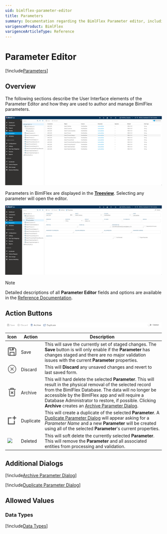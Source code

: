 ```yaml
---
uid: bimlflex-parameter-editor
title: Parameters
summary: Documentation regarding the BimlFlex Parameter editor, including editor fields, action buttons, field descriptions, setting options, and overrides.
varigenceProduct: BimlFlex
varigenceArticleType: Reference
---
```

# Parameter Editor

[!include[Parameters](../includes/_incl-header-parameter.md)]

## Overview  

The following sections describe the User Interface elements of the Parameter Editor and how they are used to author and manage BimlFlex parameters.

![BimlFlex Parameter Editor - Grid View](../../static/img/bfx-parameters-overview.png "BimlFlex Parameter Editor - Grid View")

Parameters in BimlFlex are displayed in the [**Treeview**](xref:bimlflex-treeview). Selecting any parameter will open the editor.

![BimlFlex Parameter Editor](../../static/img/bfx-parameter-editor.png "BimlFlex Parameter Editor")

> [!NOTE]
> Detailed descriptions of all **Parameter Editor** fields and options are available in the [Reference Documentation](xref:bimlflex-reference-documentation-Connections).

## Action Buttons  

![BimlFlex Parameters Action Buttons](../../static/img/bfx-parameters-action-bar.png "BimlFlex Parameters Action Buttons")

|Icon|Action|Description|
|-|-|-|
| <div class="icon-col m-5"><img src="../../static/img/save.svg" /></div> | Save | This will save the currently set of staged changes.  The **Save** button is will only enable if the **Parameter** has changes staged and there are no major validation issues with the current **Parameter** properties.|
| <div class="icon-col m-5"><img src="../../static/img/discard.svg" /></div> | Discard | This will **Discard** any unsaved changes and revert to last saved form. |
|<div class="icon-col m-5"><img src="../../static/img/archive-delete.svg" /></div> | Archive | This will hard delete the selected **Parameter**.  This will result in the physical removal of the selected record from the BimlFlex Database.  The data will no longer be accessible by the BimlFlex app and will require a Database Administrator to restore, if possible. Clicking **Archive** creates an [Archive Parameter Dialog](#archive-parameter-dialog). |
| <div class="icon-col m-5"><img src="../../static/img/duplicate-objects.svg" /></div> | Duplicate | This will create a duplicate of the selected **Parameter**.  A [Duplicate Parameter Dialog](#duplicate-parameter-dialog) will appear asking for a *Parameter Name* and a new **Parameter** will be created using all of the selected **Parameter**'s current properties. |
| <img src="images/bimlflex-action-switch.png" /> | Deleted | This will soft delete the currently selected **Parameter**.  This will remove the **Parameter** and all associated entities from processing and validation. |

## Additional Dialogs  

[!include[Archive Parameter Dialog](../dialogs/_dialog-archive-parameter-single.md)]

[!include[Duplicate Parameter Dialog](../dialogs/_dialog-duplicate-parameter.md)]

## Allowed Values  

### Data Types

[!include[Data Types](../../07-reference-documentation/static-data/_enum-data-type.md)]
